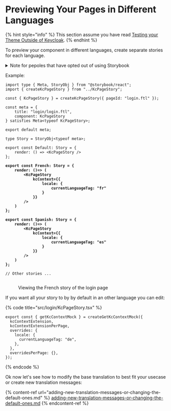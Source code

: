 # Previewing Your Pages in Different Languages

{% hint style="info" %}
This section assume you have read [Testing your Theme Outside of Keycloak](../../testing-your-theme/outside-of-keycloak.md).
{% endhint %}

To preview your component in different languages, create separate stories for each language.

<details>

<summary>Note for pepoles that have opted out of using Storybook</summary>

If you're not using storybook here is how to preview your page in dev mode.

<pre class="language-tsx" data-title="src/main.tsx"><code class="lang-tsx">/* eslint-disable react-refresh/only-export-components */
import { createRoot } from "react-dom/client";
import { StrictMode } from "react";
import { KcPage } from "./kc.gen";

// The following block can be uncommented to test a specific page with `yarn dev`
// Don't forget to comment back or your bundle size will increase
import { getKcContextMock } from "./login/KcPageStory";

if (import.meta.env.DEV) {
    window.kcContext = getKcContextMock({
        pageId: "register.ftl",
        overrides: {
            locale: {
<strong>                currentLanguageTag: "es"
</strong>            }
        }
    });
}

createRoot(document.getElementById("root")!).render(
    &#x3C;StrictMode>
        {!window.kcContext ? (
            &#x3C;h1>No Keycloak Context&#x3C;/h1>
        ) : (
            &#x3C;KcPage kcContext={window.kcContext} />
        )}
    &#x3C;/StrictMode>
);
</code></pre>

</details>

Example:

<pre class="language-tsx" data-title="src/login/pages/Login.stories.tsx"><code class="lang-tsx">import type { Meta, StoryObj } from "@storybook/react";
import { createKcPageStory } from "../KcPageStory";

const { KcPageStory } = createKcPageStory({ pageId: "login.ftl" });

const meta = {
    title: "login/login.ftl",
    component: KcPageStory
} satisfies Meta&#x3C;typeof KcPageStory>;

export default meta;

type Story = StoryObj&#x3C;typeof meta>;

export const Default: Story = {
    render: () => &#x3C;KcPageStory />
};

<strong>export const French: Story = {
</strong><strong>    render: ()=> (
</strong><strong>        &#x3C;KcPageStory
</strong><strong>            kcContext={{
</strong><strong>                locale: {
</strong><strong>                    currentLanguageTag: "fr"
</strong><strong>                }
</strong><strong>            }}
</strong><strong>        />
</strong><strong>    )
</strong><strong>};
</strong>
<strong>export const Spanish: Story = {
</strong><strong>    render: ()=> (
</strong><strong>        &#x3C;KcPageStory
</strong><strong>            kcContext={{
</strong><strong>                locale: {
</strong><strong>                    currentLanguageTag: "es"
</strong><strong>                }
</strong><strong>            }}
</strong><strong>        />
</strong><strong>    )
</strong><strong>};
</strong>
// Other stories ...
</code></pre>

<figure><img src="https://github.com/keycloakify/docs.keycloakify.dev/blob/v11_next/features/.gitbook/assets/image%20(7).png" alt=""><figcaption><p>Viewing the French story of the login page</p></figcaption></figure>

If you want all your story to by by default in an other language you can edit:

{% code title="src/login/KcPageStory.tsx" %}
```tsx
export const { getKcContextMock } = createGetKcContextMock({
  kcContextExtension,
  kcContextExtensionPerPage,
  overrides: {
    locale: {
      currentLanguageTag: "de",
    },
  },
  overridesPerPage: {},
});
```
{% endcode %}

Ok now let's see how to modify the base translation to best fit your usecase or create new translation messages:

{% content-ref url="adding-new-translation-messages-or-changing-the-default-ones.md" %}
[adding-new-translation-messages-or-changing-the-default-ones.md](adding-new-translation-messages-or-changing-the-default-ones.md)
{% endcontent-ref %}
